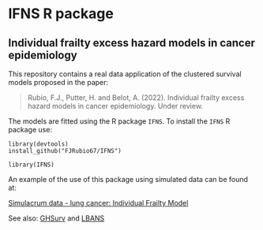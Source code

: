 # IFNS R package

## Individual frailty excess hazard models in cancer epidemiology

This repository contains a real data application of the clustered survival models proposed in the paper:

> Rubio, F.J., Putter, H. and Belot, A. (2022). Individual frailty excess hazard models in cancer epidemiology. Under review.

The models are fitted using the R package `IFNS`. To install the `IFNS` R package use:

```
library(devtools)
install_github("FJRubio67/IFNS")

library(IFNS)
```

An example of the use of this package using simulated data can be found at:

[Simulacrum data - lung cancer: Individual Frailty Model](https://rpubs.com/FJRubio/IFNSSimulacrum)

See also: [GHSurv](https://github.com/FJRubio67/GHSurv) and [LBANS](https://github.com/FJRubio67/LBANS)
